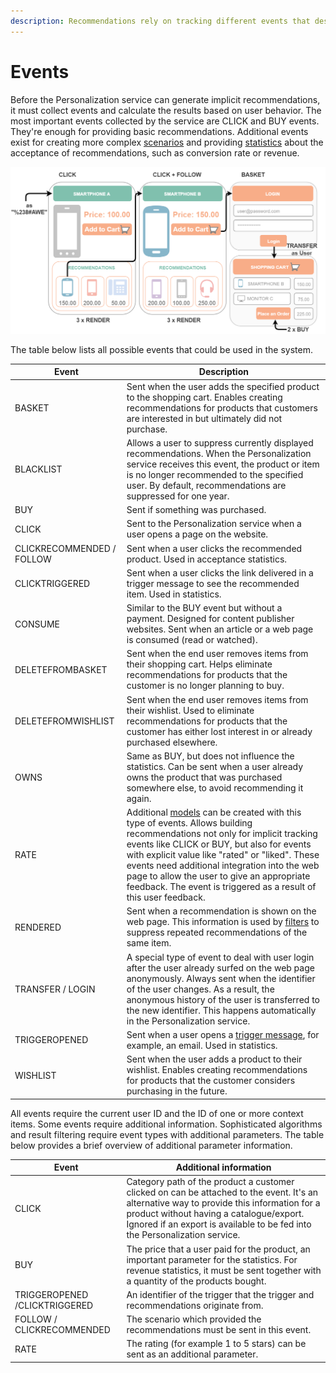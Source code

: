 ```yaml
---
description: Recommendations rely on tracking different events that describe users' behavior on the website.
---
```


# Events

Before the Personalization service can generate implicit recommendations, it must collect events and calculate the results based on user behavior.
The most important events collected by the service are CLICK and BUY events.
They're enough for providing basic recommendations.
Additional events exist for creating more complex [scenarios](scenarios.md) and providing [statistics](review_perso_performance.md#statistical-information) about the acceptance of recommendations, such as conversion rate or revenue. 

![Events in a purchase process](img/events_overview.png "Events in a purchase process")

The table below lists all possible events that could be used in the system.

|Event|Description|
|---|---|
|BASKET|Sent when the user adds the specified product to the shopping cart. Enables creating recommendations for products that customers are interested in but ultimately did not purchase.|
|BLACKLIST|Allows a user to suppress currently displayed recommendations. When the Personalization service receives this event, the product or item is no longer recommended to the specified user. By default, recommendations are suppressed for one year.|
|BUY|Sent if something was purchased.|
|CLICK|Sent to the Personalization service when a user opens a page on the website.|
|CLICKRECOMMENDED / FOLLOW|Sent when a user clicks the recommended product. Used in acceptance statistics.|
|CLICKTRIGGERED|Sent when a user clicks the link delivered in a trigger message to see the recommended item. Used in statistics.|
|CONSUME|Similar to the BUY event but without a payment. Designed for content publisher websites. Sent when an article or a web page is consumed (read or watched).|
|DELETEFROMBASKET|Sent when the end user removes items from their shopping cart. Helps eliminate recommendations for products that the customer is no longer planning to buy.|
|DELETEFROMWISHLIST|Sent when the end user removes items from their wishlist. Used to eliminate recommendations for products that the customer has either lost interest in or already purchased elsewhere.|
|OWNS|Same as BUY, but does not influence the statistics. Can be sent when a user already owns the product that was purchased somewhere else, to avoid recommending it again.|
|RATE|Additional [models](recommendation_models.md) can be created with this type of events. Allows building recommendations not only for implicit tracking events like CLICK or BUY, but also for events with explicit value like "rated" or "liked". These events need additional integration into the web page to allow the user to give an appropriate feedback. The event is triggered as a result of this user feedback.|
|RENDERED|Sent when a recommendation is shown on the web page. This information is used by [filters](filters.md) to suppress repeated recommendations of the same item.|
|TRANSFER / LOGIN|A special type of event to deal with user login after the user already surfed on the web page anonymously. Always sent when the identifier of the user changes. As a result, the anonymous history of the user is transferred to the new identifier. This happens automatically in the Personalization service.|
|TRIGGEROPENED|Sent when a user opens a [trigger message](triggers.md), for example, an email. Used in statistics.|
|WISHLIST|Sent when the user adds a product to their wishlist. Enables creating recommendations for products that the customer considers purchasing in the future.|

All events require the current user ID and the ID of one or more context items.
Some events require additional information.
Sophisticated algorithms and result filtering require event types with additional parameters.
The table below provides a brief overview of additional parameter information.

|Event|Additional information|
|---|---|
|CLICK|Category path of the product a customer clicked on can be attached to the event. It's an alternative way to provide this information for a product without having a catalogue/export. Ignored if an export is available to be fed into the Personalization service.|
|BUY|The price that a user paid for the product, an important parameter for the statistics. For revenue statistics, it must be sent together with a quantity of the products bought.|
|TRIGGEROPENED /CLICKTRIGGERED|An identifier of the trigger that the trigger and recommendations originate from.|
|FOLLOW / CLICKRECOMMENDED|The scenario which provided the recommendations must be sent in this event.|
|RATE|The rating (for example 1 to 5 stars) can be sent as an additional parameter.|
